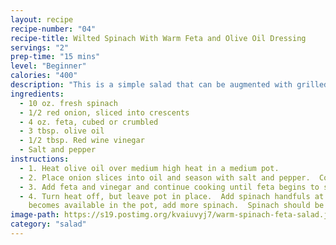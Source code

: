 ```yaml
---
layout: recipe
recipe-number: "04"
recipe-title: Wilted Spinach With Warm Feta and Olive Oil Dressing
servings: "2"
prep-time: "15 mins"
level: "Beginner"
calories: "400"
description: "This is a simple salad that can be augmented with grilled chicken strips and crusty bread to make a heartier meal."
ingredients:
  - 10 oz. fresh spinach
  - 1/2 red onion, sliced into crescents
  - 4 oz. feta, cubed or crumbled
  - 3 tbsp. olive oil
  - 1/2 tbsp. Red wine vinegar
  - Salt and pepper
instructions:
  - 1. Heat olive oil over medium high heat in a medium pot.
  - 2. Place onion slices into oil and season with salt and pepper.  Cook for 5 minutes until onions begin to soften.
  - 3. Add feta and vinegar and continue cooking until feta begins to soften.
  - 4. Turn heat off, but leave pot in place.  Add spinach handfuls at a time and stir to wilt spinach.  As more room 
    becomes available in the pot, add more spinach.  Spinach should be wilted but not cooked through.
image-path: https://s19.postimg.org/kvaiuvyj7/warm-spinach-feta-salad.jpg
category: "salad"
---
```

